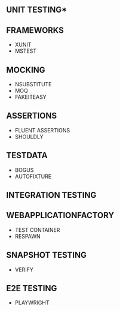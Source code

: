 ## UNIT TESTING*
## FRAMEWORKS
- XUNIT
- MSTEST
## MOCKING
- NSUBSTITUTE
- MOQ
- FAKEITEASY
## ASSERTIONS
- FLUENT ASSERTIONS
- SHOULDLY
## TESTDATA
- BOGUS
- AUTOFIXTURE

## INTEGRATION TESTING
## WEBAPPLICATIONFACTORY
- TEST CONTAINER
- RESPAWN

## SNAPSHOT TESTING
- VERIFY

## E2E TESTING
- PLAYWRIGHT
